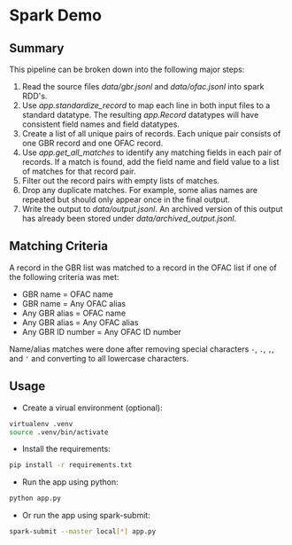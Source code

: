 # Spark Demo

## Summary

This pipeline can be broken down into the following major steps:

1. Read the source files *data/gbr.jsonl* and *data/ofac.jsonl* into spark RDD's.
2. Use *app.standardize_record* to map each line in both input files to a standard datatype. The resulting *app.Record* datatypes will have consistent field names and field datatypes.
3. Create a list of all unique pairs of records. Each unique pair consists of one GBR record and one OFAC record.
4. Use *app.get_all_matches* to identify any matching fields in each pair of records. If a match is found, add the field name and field value to a list of matches for that record pair.
5. Filter out the record pairs with empty lists of matches.
6. Drop any duplicate matches. For example, some alias names are repeated but should only appear once in the final output.
7. Write the output to *data/output.jsonl*. An archived version of this output has already been stored under *data/archived_output.jsonl*.

## Matching Criteria

A record in the GBR list was matched to a record in the OFAC list if one of the following criteria was met:

- GBR name = OFAC name
- GBR name = Any OFAC alias
- Any GBR alias = OFAC name
- Any GBR alias = Any OFAC alias
- Any GBR ID number = Any OFAC ID number

Name/alias matches were done after removing special characters `-`, `.`, `,`, and `'` and converting to all lowercase characters.

## Usage

- Create a virual environment (optional):

```bash
virtualenv .venv
source .venv/bin/activate
```

- Install the requirements:

```bash
pip install -r requirements.txt
```

- Run the app using python:
```bash
python app.py
```

- Or run the app using spark-submit:

```bash
spark-submit --master local[*] app.py
```
